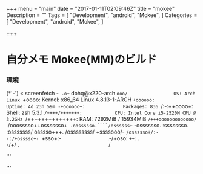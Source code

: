 +++
menu = "main"
date = "2017-01-11T02:09:46Z"
title = "mokee"
Description = ""
Tags = [
  "Development",
  "android",
  "Mokee",
]
Categories = [
  "Development",
  "android",
  "Mokee",
]

+++
# 自分メモ Mokee(MM)のビルド
### 環境

(*'-') < screenfetch
                   -`
                  .o+`                 dohq@x220-arch
                 `ooo/                 OS: Arch Linux
                `+oooo:                Kernel: x86_64 Linux 4.8.13-1-ARCH
               `+oooooo:               Uptime: 4d 23h 59m
               -+oooooo+:              Packages: 836
             `/:-:++oooo+:             Shell: zsh 5.3.1
            `/++++/+++++++:            CPU: Intel Core i5-2520M CPU @ 3.2GHz
           `/++++++++++++++:           RAM: 7292MiB / 15934MiB
          `/+++ooooooooooooo/`
         ./ooosssso++osssssso+`
        .oossssso-````/ossssss+`
       -osssssso.      :ssssssso.
      :osssssss/        osssso+++.
     /ossssssss/        +ssssooo/-
   `/ossssso+/:-        -:/+osssso+-
  `+sso+:-`                 `.-/+oso:
 `++:.                           `-/+/
 .`                                 `/

'''

'''
